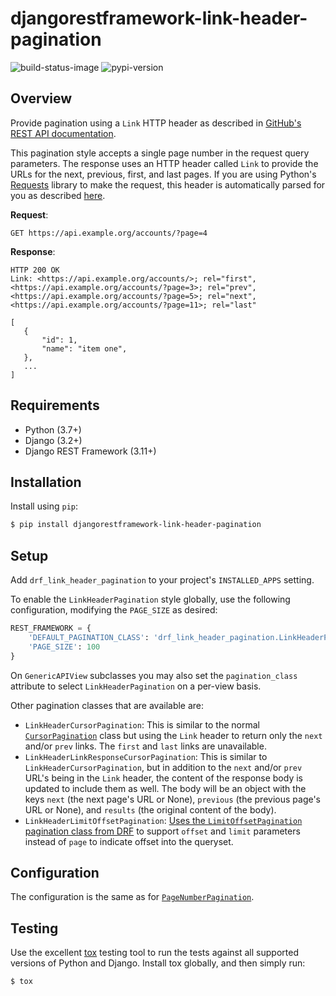 # djangorestframework-link-header-pagination

![build-status-image][build-status-image] ![pypi-version][pypi-version]

## Overview

Provide pagination using a `Link` HTTP header as described in [GitHub's REST API documentation][github-pagination].

This pagination style accepts a single page number in the request query parameters. The response uses an HTTP header called `Link` to provide the URLs for the next, previous, first, and last pages. If you are using Python's [Requests][requests] library to make the request, this header is automatically parsed for you as described [here][requests-link-header].

**Request**:

    GET https://api.example.org/accounts/?page=4

**Response**:

    HTTP 200 OK
    Link: <https://api.example.org/accounts/>; rel="first", <https://api.example.org/accounts/?page=3>; rel="prev", <https://api.example.org/accounts/?page=5>; rel="next", <https://api.example.org/accounts/?page=11>; rel="last"

    [
       {
           "id": 1,
           "name": "item one",
       },
       ...
    ]

## Requirements

 -  Python (3.7+)
 -  Django (3.2+)
 -  Django REST Framework (3.11+)

## Installation

Install using ``pip``:

```bash
$ pip install djangorestframework-link-header-pagination
```

## Setup

Add `drf_link_header_pagination` to your project's `INSTALLED_APPS` setting.

To enable the `LinkHeaderPagination` style globally, use the following configuration, modifying the `PAGE_SIZE` as desired:

```python
REST_FRAMEWORK = {
    'DEFAULT_PAGINATION_CLASS': 'drf_link_header_pagination.LinkHeaderPagination',
    'PAGE_SIZE': 100
}
```

On `GenericAPIView` subclasses you may also set the `pagination_class` attribute to select `LinkHeaderPagination` on a per-view basis.

Other pagination classes that are available are:

- `LinkHeaderCursorPagination`: This is similar to the normal [`CursorPagination`][cursor-pagination] class but using the `Link` header to return only the `next` and/or `prev` links. The `first` and `last` links are unavailable.
- `LinkHeaderLinkResponseCursorPagination`: This is similar to
  `LinkHeaderCursorPagination`, but in addition to the `next` and/or `prev` URL's being in the `Link` header, the content of the response body is updated to include them as well. The body will be an object with the keys `next` (the next page's URL or None), `previous` (the previous page's URL or None), and `results` (the original content of the body).
- `LinkHeaderLimitOffsetPagination`: [Uses the `LimitOffsetPagination` pagination class from DRF](https://www.django-rest-framework.org/api-guide/pagination/#limitoffsetpagination) to support `offset` and `limit` parameters instead of `page` to indicate offset into the queryset. 

## Configuration

The configuration is the same as for
[`PageNumberPagination`](page-number-pagination-configuration).

## Testing

Use the excellent [tox](tox) testing tool to run the tests
against all supported versions of Python and Django. Install tox
globally, and then simply run:

```bash
$ tox
```

[build-status-image]: https://secure.travis-ci.org/tbeadle/django-rest-framework-link-header-pagination.svg?branch=master
[pypi-version]: https://img.shields.io/pypi/v/djangorestframework-link-header-pagination.svg
[github-pagination]: https://docs.github.com/en/rest/guides/traversing-with-pagination
[requests]: http://docs.python-requests.org
[requests-link-header]: http://docs.python-requests.org/en/master/user/advanced/#link-headers
[page-number-pagination-configuration]: http://www.django-rest-framework.org/api-guide/pagination/#pagenumberpagination
[cursor-pagination]: https://www.django-rest-framework.org/api-guide/pagination/#cursorpagination
[tox]: http://tox.readthedocs.org/en/latest/
